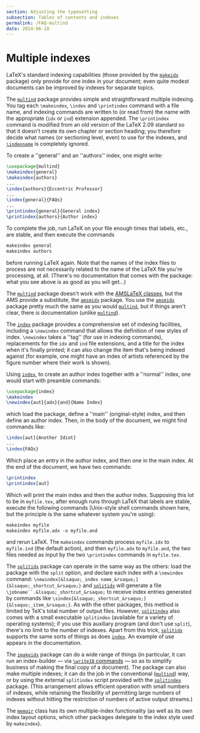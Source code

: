 ```yaml
---
section: Adjusting the typesetting
subsection: Tables of contents and indexes
permalink: /FAQ-multind
date: 2014-06-10
---
```


# Multiple indexes

LaTeX's standard indexing capabilities (those provided by the
[`makeidx`](https://ctan.org/pkg/makeidx) package) only provide for one index in your
document; even quite modest documents can be improved by indexes for
separate topics.

The [`multind`](https://ctan.org/pkg/multind) package provides simple and straightforward
multiple indexing.  You tag each `\makeindex`, `\index` and
`\printindex` command with a file name, and indexing commands are
written to (or read from) the name with the appropriate (`idx` or
`ind`) extension appended.  The `\printindex` command is modified
from an old version of the LaTeX 2.09 standard so that it doesn't
create its own chapter or section heading; you therefore decide what
names (or sectioning level, even) to use for the indexes, and
[`\indexname`](FAQ-fixnam.md) is completely ignored.

To create a ''general'' and an ''authors'' index, one might write:
```latex
\usepackage{multind}
\makeindex{general}
\makeindex{authors}
...
\index{authors}{Eccentric Professor}
...
\index{general}{FAQs}
...
\printindex{general}{General index}
\printindex{authors}{Author index}
```
To complete the job, run LaTeX on your file enough times that
labels, etc., are stable, and then execute the commands
```latex
makeindex general
makeindex authors
```
before running LaTeX again.  Note that the names of the index files
to process are not necessarily related to the name of the LaTeX
file you're processing, at all.  (There's no documentation that comes
with the package: what you see above is as good as you will
get&hellip;)

The [`multind`](https://ctan.org/pkg/multind) package doesn't work with the 
[AMSLaTeX classes](FAQ-AMSpkg.md), but the AMS provide a
substitute, the [`amsmidx`](https://ctan.org/pkg/amsmidx) package.  You use the
[`amsmidx`](https://ctan.org/pkg/amsmidx) package pretty much the same as you would
[`multind`](https://ctan.org/pkg/multind), but if things aren't clear, there _is_
documentation (unlike [`multind`](https://ctan.org/pkg/multind)).

The [`index`](https://ctan.org/pkg/index) package provides a comprehensive set of indexing
facilities, including a `\newindex` command that allows the
definition of new styles of index.  `\newindex` takes a ''tag'' (for
use in indexing commands), replacements for the `idx` and
`ind` file extensions, and a title for the index when it's
finally printed; it can also change the item that's being indexed
against (for example, one might have an index of artists referenced by
the figure number where their work is shown).

Using [`index`](https://ctan.org/pkg/index), to create an author index together with a
''normal'' index, one would start with preamble commands:
```latex
\usepackage{index}
\makeindex
\newindex{aut}{adx}{and}{Name Index}
```
which load the package, define a ''main'' (original-style) index, and
then define an author index.  Then, in the body of the document, we
might find commands like:
```latex
\index[aut]{Another Idiot}
...
\index{FAQs}
```
Which place an entry in the author index, and then one in the main
index.  At the end of the document, we have two commands:
```latex
\printindex
\printindex[aut]
```
Which will print the main index and then the author index.  Supposing
this lot to be in `myfile.tex`, after enough runs through
LaTeX that labels are stable, execute the following commands
(Unix-style shell commands shown here, but the principle is the same
whatever system you're using):
```latex
makeindex myfile
makeindex myfile.adx -o myfile.and
```
and rerun LaTeX.  The `makeindex` commands process
`myfile.idx` to `myfile.ind` (the default action), and then
`myfile.adx` to `myfile.and`, the two files needed as input
by the two `\printindex` commands in `myfile.tex`.

The [`splitidx`](https://ctan.org/pkg/splitindex) package can operate in the same way as the
others: load the package with the `split` option, and
declare each index with a `\newindex` command:
  `\newindex[&lsaquo;_index name_&rsaquo;]{&lsaquo;_shortcut_&rsaquo;}`
and [`splitidx`](https://ctan.org/pkg/splitindex) will generate a file
`\jobname``.&lsaquo;_shortcut_&rsaquo;` to receive index entries
generated by commands like `\sindex[&lsaquo;_shortcut_&rsaquo;]{&lsaquo;_item_&rsaquo;}`.
As with the other packages, this method is limited by TeX's total
number of output files.  However, [`splitindex`](https://ctan.org/pkg/splitindex) also comes with
a small executable `splitindex` (available for a variety of
operating systems); if you use this auxiliary program (and don't use
`split`), there's no limit to the number of indexes.  Apart
from this trick, [`splitidx`](https://ctan.org/pkg/splitindex) supports the same sorts of things
as does [`index`](https://ctan.org/pkg/index).  An example of use appears in
the documentation.

The [`imakeidx`](https://ctan.org/pkg/imakeidx) package can do a wide range of things (in particular,
it can run an index-builder&nbsp;&mdash; via 
[`\write18` commands](FAQ-spawnprog.md)&nbsp;&mdash; so as to simplify
business of making the final copy of a document).  The package can
also make multiple indexes; it can do the job in the conventional
([`multind`](https://ctan.org/pkg/multind)) way, or by using the external
`splitindex` script provided with the [`splitindex`](https://ctan.org/pkg/splitindex)
package.  (This arrangement allows efficient operation with small
numbers of indexes, while retaining the flexibility of permitting
large numbers of indexes without hitting the restriction of numbers of
active output streams.)

The [`memoir`](https://ctan.org/pkg/memoir) class has its own multiple-index functionality (as
well as its own index layout options, which other packages delegate to
the index style used by `makeindex`).

